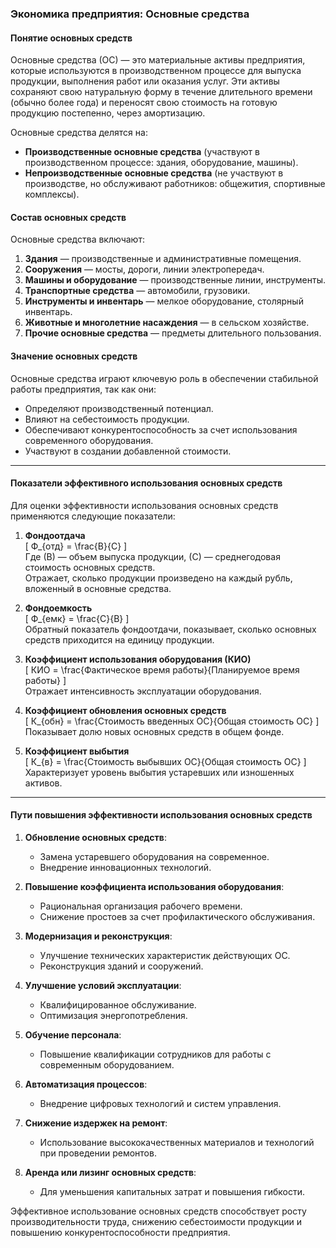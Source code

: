 ### Экономика предприятия: Основные средства

#### Понятие основных средств
Основные средства (ОС) — это материальные активы предприятия, которые используются в производственном процессе для выпуска продукции, выполнения работ или оказания услуг. Эти активы сохраняют свою натуральную форму в течение длительного времени (обычно более года) и переносят свою стоимость на готовую продукцию постепенно, через амортизацию.

Основные средства делятся на:
- **Производственные основные средства** (участвуют в производственном процессе: здания, оборудование, машины).
- **Непроизводственные основные средства** (не участвуют в производстве, но обслуживают работников: общежития, спортивные комплексы).

#### Состав основных средств
Основные средства включают:
1. **Здания** — производственные и административные помещения.
2. **Сооружения** — мосты, дороги, линии электропередач.
3. **Машины и оборудование** — производственные линии, инструменты.
4. **Транспортные средства** — автомобили, грузовики.
5. **Инструменты и инвентарь** — мелкое оборудование, столярный инвентарь.
6. **Животные и многолетние насаждения** — в сельском хозяйстве.
7. **Прочие основные средства** — предметы длительного пользования.

#### Значение основных средств
Основные средства играют ключевую роль в обеспечении стабильной работы предприятия, так как они:
- Определяют производственный потенциал.
- Влияют на себестоимость продукции.
- Обеспечивают конкурентоспособность за счет использования современного оборудования.
- Участвуют в создании добавленной стоимости.

---

#### Показатели эффективного использования основных средств
Для оценки эффективности использования основных средств применяются следующие показатели:

1. **Фондоотдача**  
   \[
   Ф_{отд} = \frac{В}{С}
   \]  
   Где \(В\) — объем выпуска продукции, \(С\) — среднегодовая стоимость основных средств.  
   Отражает, сколько продукции произведено на каждый рубль, вложенный в основные средства.

2. **Фондоемкость**  
   \[
   Ф_{емк} = \frac{С}{В}
   \]  
   Обратный показатель фондоотдачи, показывает, сколько основных средств приходится на единицу продукции.

3. **Коэффициент использования оборудования (КИО)**  
   \[
   КИО = \frac{Фактическое время работы}{Планируемое время работы}
   \]  
   Отражает интенсивность эксплуатации оборудования.

4. **Коэффициент обновления основных средств**  
   \[
   К_{обн} = \frac{Стоимость введенных ОС}{Общая стоимость ОС}
   \]  
   Показывает долю новых основных средств в общем фонде.

5. **Коэффициент выбытия**  
   \[
   К_{в} = \frac{Стоимость выбывших ОС}{Общая стоимость ОС}
   \]  
   Характеризует уровень выбытия устаревших или изношенных активов.

---

#### Пути повышения эффективности использования основных средств

1. **Обновление основных средств**:
   - Замена устаревшего оборудования на современное.
   - Внедрение инновационных технологий.

2. **Повышение коэффициента использования оборудования**:
   - Рациональная организация рабочего времени.
   - Снижение простоев за счет профилактического обслуживания.

3. **Модернизация и реконструкция**:
   - Улучшение технических характеристик действующих ОС.
   - Реконструкция зданий и сооружений.

4. **Улучшение условий эксплуатации**:
   - Квалифицированное обслуживание.
   - Оптимизация энергопотребления.

5. **Обучение персонала**:
   - Повышение квалификации сотрудников для работы с современным оборудованием.

6. **Автоматизация процессов**:
   - Внедрение цифровых технологий и систем управления.

7. **Снижение издержек на ремонт**:
   - Использование высококачественных материалов и технологий при проведении ремонтов.

8. **Аренда или лизинг основных средств**:
   - Для уменьшения капитальных затрат и повышения гибкости.

Эффективное использование основных средств способствует росту производительности труда, снижению себестоимости продукции и повышению конкурентоспособности предприятия.
